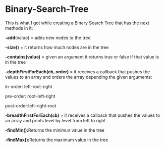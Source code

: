 # Binary-Search-Tree

<p>This is what I got while creating a Binary Search Tree that has the next methods in it:</p>
<p>   <b>-add</b>(value) = adds new nodes to the tree</p>
<p>   <b>-size()</b> = it returns how much nodes are in the tree</p>
<p>   <b>-contains(value)</b> = given an argument it returns true or false if that value is in the tree<p>
<p>    <b>-depthFirstForEach(cb, order)</b> = it receives a callback that pushes the values to an array and orders the array depending the given arguments:<p><p> in-order: left-root-right</p>
<p>                                                                                                              pre-order: root-left-right</p>
<p>                                                                                                             post-order:left-right-root</p>
<p>  <b>-breadthFirstForEach(cb)</b> = it receives a callback that pushes the values to an array and prints level by level from left to right   </p>
<p> <b>-findMin():</b>Returns the minimun value in the tree </p>
<p> <b>-findMax():</b>Returns the maximum value in the tree </p>
                                                                                                               
